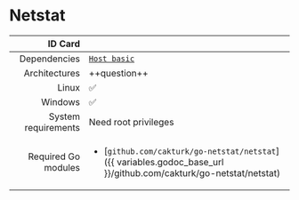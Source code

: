 # Netstat 

|             ID Card |                                                                                                                                   |
| ------------------: | :-------------------------------------------------------------------------------------------------------------------------------- |
|        Dependencies | [`Host basic`](host_basic.md)                                                                                                     |
|       Architectures | ++question++                                                                                                                      |
|               Linux | :white_check_mark:                                                                                                                |
|             Windows | :white_check_mark:                                                                                                                |
| System requirements | Need root privileges                                                                                                              |
| Required Go modules | <ul><li>[`github.com/cakturk/go-netstat/netstat`]({{ variables.godoc_base_url }}/github.com/cakturk/go-netstat/netstat)</li></ul> |
